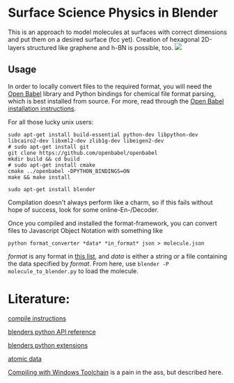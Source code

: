 Surface Science Physics in Blender
====================
This is an approach to model molecules at surfaces with correct dimensions and put them on a desired surface (fcc yet). Creation of hexagonal 2D-layers structured like graphene and h-BN is possible, too.
![](http://getarun.lima-city.de/blender-chemicals/render-output-3/Full-view-TOP.png)

Usage
-----
In order to locally convert files to the required format, you will need the
[Open Babel](http://openbabel.org/wiki/Main_Page) library and Python bindings
for chemical file format parsing, which is best installed from source.
For more, read through the [Open Babel installation instructions](http://openbabel.org/docs/dev/Installation/install.html).

For all those lucky unix users:

```
sudo apt-get install build-essential python-dev libpython-dev libcairo2-dev libxml2-dev zlib1g-dev libeigen2-dev
# sudo apt-get install git
git clone https://github.com/openbabel/openbabel
mkdir build && cd build
# sudo apt-get install cmake
cmake ../openbabel -DPYTHON_BINDINGS=ON
make && make install

sudo apt-get install blender
```
Compilation doesn't always perform like a charm, so if this fails without hope of success, look for some online-En-/Decoder.

Once you compiled and installed the format-framework, you can convert files to Javascript Object Notation with something like

```
python format_converter *data* *in_format* json > molecule.json
```

*format* is any format in [this list](https://openbabel.org/docs/dev/FileFormats/Overview.html#file-formats),
and *data* is either a string or a file containing the data specified by *format*.
From here, use `blender -P molecule_to_blender.py` to load the molecule.

Literature:
====================
[compile instructions](http://openbabel.org/docs/dev/Installation/install.html#compiling-open-babel)

[blenders python API reference](http://www.blender.org/api/blender_python_api_2_76_2/)

[blenders python extensions](http://wiki.blender.org/index.php/Extensions:2.6/Py)

[atomic data](http://www.periodictable.com/Elements/029/data.html)

[Compiling with Windows Toolchain](http://openbabel.org/wiki/Category:Installation) is a pain in the ass, but described here.
